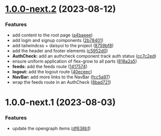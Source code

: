 # [1.0.0-next.2](https://github.com/AliSajid/ltcat/compare/v1.0.0-next.1...v1.0.0-next.2) (2023-08-12)

### Features

- add content to the root page ([a4baeee](https://github.com/AliSajid/ltcat/commit/a4baeee1e8b0ba285bc2a84d5ad16cf0e0c0707c))
- add login and signup components ([2b78401](https://github.com/AliSajid/ltcat/commit/2b784011727458e596e39587077a76781b38a367))
- add tailwindcss + daisyui to the project ([8759bf8](https://github.com/AliSajid/ltcat/commit/8759bf877057acbee433e2d4dec758f2c5307d7d))
- add the header and footer elements ([c5952d0](https://github.com/AliSajid/ltcat/commit/c5952d07256f7de128bb7ffb2e76ec601ac4afd0))
- **AuthCheck:** add an authcheck component track auth status ([cc7c2ed](https://github.com/AliSajid/ltcat/commit/cc7c2ed953641286ad84cdcce013aa22ce5fbf05))
- ensure uniform application of flex-grow to all parts ([818a2a5](https://github.com/AliSajid/ltcat/commit/818a2a5161faee4350144887de4fa3f8a1b49848))
- **feeds:** add the feeds route ([1417574](https://github.com/AliSajid/ltcat/commit/14175740d2aee8cc86120b3a6f16610795406a00))
- **logout:** add the logout route ([40eceec](https://github.com/AliSajid/ltcat/commit/40eceecded29cbee957b6e517ff74ecf94518306))
- **NavBar:** add more links to the NavBar ([fcc5a97](https://github.com/AliSajid/ltcat/commit/fcc5a974a6ecb6ded0c57be2a10fd1295785eb7e))
- wrap the feeds route in an AuthCheck ([8bad721](https://github.com/AliSajid/ltcat/commit/8bad721167c6afef8a32d9b3f3dc1fc1d89c1839))

# 1.0.0-next.1 (2023-08-03)

### Features

- update the opengraph items ([df638b1](https://github.com/AliSajid/ltcat/commit/df638b1b642287bf5fd1d23042ca15f173dea555))
